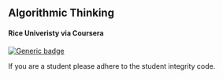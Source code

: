 ## Algorithmic Thinking 
#### Rice Univeristy via Coursera

[![Generic badge](https://img.shields.io/badge/python-3.7-<COLOR>.svg)](https://shields.io/)

If you are a student please adhere to the student integrity code.  
